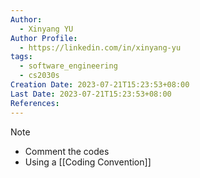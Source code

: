 ```yaml
---
Author:
  - Xinyang YU
Author Profile:
  - https://linkedin.com/in/xinyang-yu
tags:
  - software_engineering
  - cs2030s
Creation Date: 2023-07-21T15:23:53+08:00
Last Date: 2023-07-21T15:23:53+08:00
References:
---
```

>[!note]
>- Comment the codes
>- Using a [[Coding Convention]]